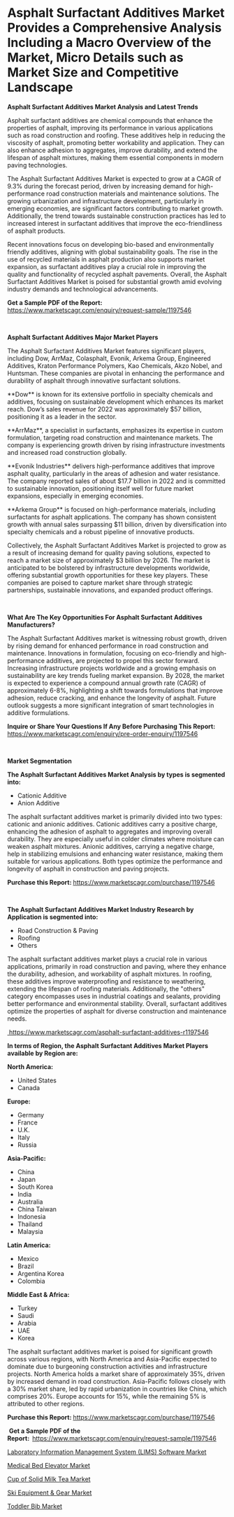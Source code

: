 <p><h1>Asphalt Surfactant Additives Market Provides a Comprehensive Analysis Including a Macro Overview of the Market, Micro Details such as Market Size and Competitive Landscape</h1></p><p><strong>Asphalt Surfactant Additives Market Analysis and Latest Trends</strong></p>
<p><p>Asphalt surfactant additives are chemical compounds that enhance the properties of asphalt, improving its performance in various applications such as road construction and roofing. These additives help in reducing the viscosity of asphalt, promoting better workability and application. They can also enhance adhesion to aggregates, improve durability, and extend the lifespan of asphalt mixtures, making them essential components in modern paving technologies.</p><p>The Asphalt Surfactant Additives Market is expected to grow at a CAGR of 9.3% during the forecast period, driven by increasing demand for high-performance road construction materials and maintenance solutions. The growing urbanization and infrastructure development, particularly in emerging economies, are significant factors contributing to market growth. Additionally, the trend towards sustainable construction practices has led to increased interest in surfactant additives that improve the eco-friendliness of asphalt products.</p><p>Recent innovations focus on developing bio-based and environmentally friendly additives, aligning with global sustainability goals. The rise in the use of recycled materials in asphalt production also supports market expansion, as surfactant additives play a crucial role in improving the quality and functionality of recycled asphalt pavements. Overall, the Asphalt Surfactant Additives Market is poised for substantial growth amid evolving industry demands and technological advancements.</p></p>
<p><strong>Get a Sample PDF of the Report:&nbsp;</strong> <a href="https://www.marketscagr.com/enquiry/request-sample/1197546?utm_campaign=2241&utm_medium=2&utm_source=Github&utm_content=ia&utm_term=03022025&utm_id=asphalt-surfactant-additives">https://www.marketscagr.com/enquiry/request-sample/1197546</a></p>
<p>&nbsp;</p>
<p><strong>Asphalt Surfactant Additives Major Market Players</strong></p>
<p><p>The Asphalt Surfactant Additives Market features significant players, including Dow, ArrMaz, Colasphalt, Evonik, Arkema Group, Engineered Additives, Kraton Performance Polymers, Kao Chemicals, Akzo Nobel, and Huntsman. These companies are pivotal in enhancing the performance and durability of asphalt through innovative surfactant solutions.</p><p>**Dow** is known for its extensive portfolio in specialty chemicals and additives, focusing on sustainable development which enhances its market reach. Dow’s sales revenue for 2022 was approximately $57 billion, positioning it as a leader in the sector.</p><p>**ArrMaz**, a specialist in surfactants, emphasizes its expertise in custom formulation, targeting road construction and maintenance markets. The company is experiencing growth driven by rising infrastructure investments and increased road construction globally.</p><p>**Evonik Industries** delivers high-performance additives that improve asphalt quality, particularly in the areas of adhesion and water resistance. The company reported sales of about $17.7 billion in 2022 and is committed to sustainable innovation, positioning itself well for future market expansions, especially in emerging economies.</p><p>**Arkema Group** is focused on high-performance materials, including surfactants for asphalt applications. The company has shown consistent growth with annual sales surpassing $11 billion, driven by diversification into specialty chemicals and a robust pipeline of innovative products.</p><p>Collectively, the Asphalt Surfactant Additives Market is projected to grow as a result of increasing demand for quality paving solutions, expected to reach a market size of approximately $3 billion by 2026. The market is anticipated to be bolstered by infrastructure developments worldwide, offering substantial growth opportunities for these key players. These companies are poised to capture market share through strategic partnerships, sustainable innovations, and expanded product offerings.</p></p>
<p>&nbsp;</p>
<p><strong>What Are The Key Opportunities For Asphalt Surfactant Additives Manufacturers?</strong></p>
<p><p>The Asphalt Surfactant Additives market is witnessing robust growth, driven by rising demand for enhanced performance in road construction and maintenance. Innovations in formulation, focusing on eco-friendly and high-performance additives, are projected to propel this sector forward. Increasing infrastructure projects worldwide and a growing emphasis on sustainability are key trends fueling market expansion. By 2028, the market is expected to experience a compound annual growth rate (CAGR) of approximately 6-8%, highlighting a shift towards formulations that improve adhesion, reduce cracking, and enhance the longevity of asphalt. Future outlook suggests a more significant integration of smart technologies in additive formulations.</p></p>
<p><strong>Inquire or Share Your Questions If Any Before Purchasing This Report:</strong> <a href="https://www.marketscagr.com/enquiry/pre-order-enquiry/1197546?utm_campaign=2241&utm_medium=2&utm_source=Github&utm_content=ia&utm_term=03022025&utm_id=asphalt-surfactant-additives">https://www.marketscagr.com/enquiry/pre-order-enquiry/1197546</a></p>
<p>&nbsp;</p>
<p><strong>Market Segmentation</strong></p>
<p><strong>The Asphalt Surfactant Additives Market Analysis by types is segmented into:</strong></p>
<p><ul><li>Cationic Additive</li><li>Anion Additive</li></ul></p>
<p><p>The asphalt surfactant additives market is primarily divided into two types: cationic and anionic additives. Cationic additives carry a positive charge, enhancing the adhesion of asphalt to aggregates and improving overall durability. They are especially useful in colder climates where moisture can weaken asphalt mixtures. Anionic additives, carrying a negative charge, help in stabilizing emulsions and enhancing water resistance, making them suitable for various applications. Both types optimize the performance and longevity of asphalt in construction and paving projects.</p></p>
<p><strong>Purchase this Report:&nbsp;</strong><a href="https://www.marketscagr.com/purchase/1197546?utm_campaign=2241&utm_medium=2&utm_source=Github&utm_content=ia&utm_term=03022025&utm_id=asphalt-surfactant-additives">https://www.marketscagr.com/purchase/1197546</a></p>
<p>&nbsp;</p>
<p><strong>The Asphalt Surfactant Additives Market Industry Research by Application is segmented into:</strong></p>
<p><ul><li>Road Construction & Paving</li><li>Roofing</li><li>Others</li></ul></p>
<p><p>The asphalt surfactant additives market plays a crucial role in various applications, primarily in road construction and paving, where they enhance the durability, adhesion, and workability of asphalt mixtures. In roofing, these additives improve waterproofing and resistance to weathering, extending the lifespan of roofing materials. Additionally, the "others" category encompasses uses in industrial coatings and sealants, providing better performance and environmental stability. Overall, surfactant additives optimize the properties of asphalt for diverse construction and maintenance needs.</p></p>
<p><a href="https://www.marketscagr.com/asphalt-surfactant-additives-r1197546?utm_campaign=2241&utm_medium=2&utm_source=Github&utm_content=ia&utm_term=03022025&utm_id=asphalt-surfactant-additives">&nbsp;https://www.marketscagr.com/asphalt-surfactant-additives-r1197546</a></p>
<p><strong>In terms of Region, the Asphalt Surfactant Additives Market Players available by Region are:</strong></p>
<p>
    <p> <strong> North America: </strong>
        <ul>
            <li>United States</li>
            <li>Canada</li>
        </ul>
        </p> 
    <p> <strong> Europe: </strong>
        <ul>
            <li>Germany</li>
            <li>France</li>
            <li>U.K.</li>
            <li>Italy</li>
            <li>Russia</li>
        </ul>
        </p> 
    <p> <strong> Asia-Pacific: </strong>
        <ul>
            <li>China</li>
            <li>Japan</li>
            <li>South Korea</li>
            <li>India</li>
            <li>Australia</li>
            <li>China Taiwan</li>
            <li>Indonesia</li>
            <li>Thailand</li>
            <li>Malaysia</li>
        </ul>
        </p> 
    <p> <strong> Latin America: </strong>
        <ul>
            <li>Mexico</li>
            <li>Brazil</li>
            <li>Argentina Korea</li>
            <li>Colombia</li>
        </ul>
        </p> 
    <p> <strong> Middle East & Africa: </strong>
        <ul>
            <li>Turkey</li>
            <li>Saudi</li>
            <li>Arabia</li>
            <li>UAE</li>
            <li>Korea</li>
        </ul>
    </p>
    </p>
<p><p>The asphalt surfactant additives market is poised for significant growth across various regions, with North America and Asia-Pacific expected to dominate due to burgeoning construction activities and infrastructure projects. North America holds a market share of approximately 35%, driven by increased demand in road construction. Asia-Pacific follows closely with a 30% market share, led by rapid urbanization in countries like China, which comprises 20%. Europe accounts for 15%, while the remaining 5% is attributed to other regions.</p></p>
<p><strong>Purchase this Report: </strong><a href="https://www.marketscagr.com/purchase/1197546?utm_campaign=2241&utm_medium=2&utm_source=Github&utm_content=ia&utm_term=03022025&utm_id=asphalt-surfactant-additives">https://www.marketscagr.com/purchase/1197546</a></p>
<p>&nbsp;<strong>Get a Sample PDF of the Report:&nbsp;&nbsp;</strong><a href="https://www.marketscagr.com/enquiry/request-sample/1197546?utm_campaign=2241&utm_medium=2&utm_source=Github&utm_content=ia&utm_term=03022025&utm_id=asphalt-surfactant-additives">https://www.marketscagr.com/enquiry/request-sample/1197546</a></p>
<p><strong></strong></p>
<p><p><a href="https://www.linkedin.com/pulse/how-95-growth-laboratory-information-management-system-lims-g7vkf?utm_campaign=2241&utm_medium=2&utm_source=Github&utm_content=ia&utm_term=03022025&utm_id=asphalt-surfactant-additives">Laboratory Information Management System (LIMS) Software Market</a></p><p><a href="https://www.linkedin.com/pulse/market-expansion-insights-medical-bed-elevator-projected-grow-3toec?utm_campaign=2241&utm_medium=2&utm_source=Github&utm_content=ia&utm_term=03022025&utm_id=asphalt-surfactant-additives">Medical Bed Elevator Market</a></p><p><a href="https://www.linkedin.com/pulse/anticipated-growth-cup-solid-milk-tea-market-2025-2032-qmtjc?utm_campaign=2241&utm_medium=2&utm_source=Github&utm_content=ia&utm_term=03022025&utm_id=asphalt-surfactant-additives">Cup of Solid Milk Tea Market</a></p><p><a href="https://www.linkedin.com/pulse/ski-equipment-gear-market-revenue-forecast-based-industry-growth-ofnnc?utm_campaign=2241&utm_medium=2&utm_source=Github&utm_content=ia&utm_term=03022025&utm_id=asphalt-surfactant-additives">Ski Equipment & Gear Market</a></p><p><a href="https://www.linkedin.com/pulse/revenue-demand-toddler-bib-market-projected-45-cagr-from-2025-52npc?utm_campaign=2241&utm_medium=2&utm_source=Github&utm_content=ia&utm_term=03022025&utm_id=asphalt-surfactant-additives">Toddler Bib Market</a></p></p>